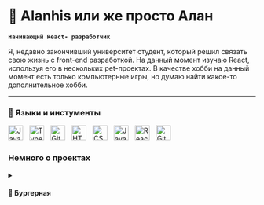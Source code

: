# 🧙 Alanhis или же просто Алан

**`Начинающий React- разработчик`**

Я, недавно закончивший университет студент, который решил связать свою жизнь с front-end разработкой. На данный момент изучаю React, используя его в нескольких pet-проектах. В качестве хобби на данный момент есть только компьютерные игры, но думаю найти какое-то дополнительное хобби. 


---

### 🧰 Языки и инстументы

<img align="left" alt="Java" width="30px" style="padding-right:10px;" src="https://cdn.jsdelivr.net/gh/devicons/devicon/icons/java/java-original.svg"/>
<img align="left" alt="TypeScript" width="30px" style="padding-right:10px;" src="https://cdn.jsdelivr.net/gh/devicons/devicon/icons/typescript/typescript-plain.svg" />
<img align="left" alt="Git" width="30px" style="padding-right:10px;" src="https://cdn.jsdelivr.net/gh/devicons/devicon/icons/git/git-original.svg" />
<img align="left" alt="HTML" width="30px" style="padding-right:10px;" src="https://cdn.jsdelivr.net/gh/devicons/devicon/icons/html5/html5-plain.svg" />
<img align="left" alt="CSS" width="30px" style="padding-right:10px;" src="https://cdn.jsdelivr.net/gh/devicons/devicon/icons/css3/css3-plain.svg" />
<img align="left" alt="JavaScript" width="30px" style="padding-right:10px;" src="https://cdn.jsdelivr.net/gh/devicons/devicon/icons/javascript/javascript-plain.svg" />
<img align="left" alt="React" width="30px" style="padding-right:10px;" src="https://cdn.jsdelivr.net/gh/devicons/devicon/icons/react/react-original.svg" />
<img align="left" alt="GitHub" width="30px" style="padding-right:10px;" src="https://cdn.jsdelivr.net/gh/devicons/devicon/icons/github/github-original.svg" />
<br />



#

### Немного о проектах
<details>
 <summary><h4>🍔 Бургерная</h4></summary>
   НЕ ЗАПОЛНЕНО


[youtube]: https://youtube.com/fknight
